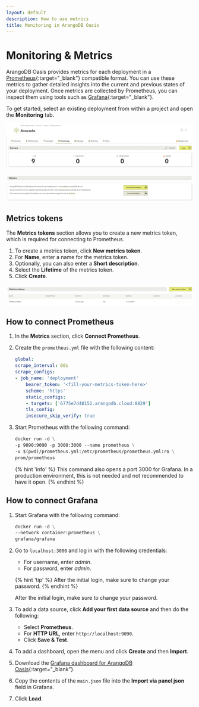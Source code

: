 ```yaml
---
layout: default
description: How to use metrics
title: Monitoring in ArangoDB Oasis
---
```

# Monitoring & Metrics

ArangoDB Oasis provides metrics for each deployment in a 
[Prometheus](https://prometheus.io/){:target="_blank"}
compatible format.
You can use these metrics to gather detailed insights into the current
and previous states of your deployment.
Once metrics are collected by Prometheus, you can inspect them using tools
such as [Grafana](https://grafana.com/oss/grafana/){:target="_blank"}.

To get started, select an existing deployment from within a project and
open the **Monitoring** tab. 

![Oasis Monitoring tab](images/oasis-monitoring-tab.png)

![Oasis Connect Metrics Section](images/oasis-connect-metrics-section.png)

## Metrics tokens

The **Metrics tokens** section allows you to create a new metrics token,
which is required for connecting to Prometheus.

1. To create a metrics token, click **New metrics token**.
2. For **Name**, enter a name for the metrics token.
3. Optionally, you can also enter a **Short description**.
4. Select the **Lifetime** of the metrics token. 
5. Click **Create**.

![Oasis Metrics Tokens](images/oasis-metrics-token.png)

## How to connect Prometheus

1. In the **Metrics** section, click **Connect Prometheus**.
2. Create the `prometheus.yml` file with the following content:

    ```yml
    global:
    scrape_interval: 60s
    scrape_configs:
    - job_name: 'deployment'
        bearer_token: '<fill-your-metrics-token-here>'
        scheme: 'https'
        static_configs:
        - targets: ['6775e7d48152.arangodb.cloud:8829']
        tls_config:
        insecure_skip_verify: true
    ```
3. Start Prometheus with the following command:

    ```dockerfile
    docker run -d \
    -p 9090:9090 -p 3000:3000 --name prometheus \
    -v $(pwd)/prometheus.yml:/etc/prometheus/prometheus.yml:ro \
    prom/prometheus
    ```
    {% hint 'info' %}
    This command also opens a port 3000 for Grafana. In a production environment,
    this is not needed and not recommended to have it open.
    {% endhint %}

## How to connect Grafana

1. Start Grafana with the following command:

    ```dockerfile    
    docker run -d \
    --network container:prometheus \
    grafana/grafana
    ```  
2. Go to `localhost:3000` and log in with the following credentials:
   - For username, enter *admin*.
   - For password, enter *admin*. 
   
    {% hint 'tip' %}
    After the initial login, make sure to change your password.
    {% endhint %}

   After the initial login, make sure to change your password.
3. To add a data source, click **Add your first data source** and then do the following:
   - Select **Prometheus**.
   - For **HTTP URL**, enter `http://localhost:9090`.
   - Click **Save & Test**.      
4. To add a dashboard, open the menu and click **Create** and then **Import**.
5. Download the [Grafana dashboard for ArangoDB Oasis](https://github.com/arangodb-managed/grafana-dashboards){:target="_blank"}.
6. Copy the contents of the `main.json` file into the **Import via panel json** field in Grafana.
7. Click **Load**.
